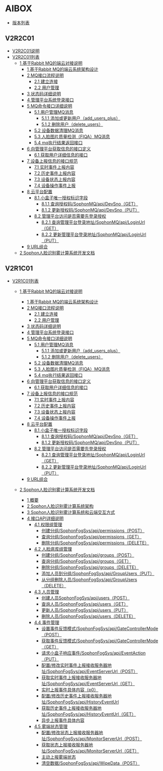 

# AIBOX



[//]: # "-------链接变量配置，方便灵活引用--------"



[版本列表]: README.md



[V2R2C01说明]: V2R2C01/shuo-ming.md
[V2R2C01列表]: V2R2C01/README.md



[V2R1C01列表]: V2R1C01/README.md





[//]: #	"————1 基于Rabbit MQ的端云对接说明，链接变量--------"
[V2R1C01:1 基于Rabbit MQ的端云对接说明]:V2R1C01/api-lie-biao/1.-ji-yu-rabbit-mq-de-duan-yun-dui-jie-shuo-ming/README.md
[V2R1C01:1 基于Rabbit MQ的端云系统架构设计]:V2R1C01/api-lie-biao/1.-ji-yu-rabbit-mq-de-duan-yun-dui-jie-shuo-ming/1.-ji-yu-rabbit-mq-de-duan-yun-xi-tong-jia-gou-she-ji.md
[V2R1C01:2 MQ接口流程说明]:V2R1C01/api-lie-biao/1.-ji-yu-rabbit-mq-de-duan-yun-dui-jie-shuo-ming/2.-mq-jie-kou-liu-cheng-shuo-ming/README.md
[V2R1C01:2.1 建立连接]:V2R1C01/api-lie-biao/1.-ji-yu-rabbit-mq-de-duan-yun-dui-jie-shuo-ming/2.-mq-jie-kou-liu-cheng-shuo-ming/2.1-jian-li-lian-jie.md
[V2R1C01:2.2 用户管理]:V2R1C01/api-lie-biao/1.-ji-yu-rabbit-mq-de-duan-yun-dui-jie-shuo-ming/2.-mq-jie-kou-liu-cheng-shuo-ming/2.2-yong-hu-guan-li.md
[V2R1C01:3 状态码详细说明]:V2R1C01/api-lie-biao/1.-ji-yu-rabbit-mq-de-duan-yun-dui-jie-shuo-ming/3.-zhuang-tai-ma-xiang-xi-shuo-ming.md
[V2R1C01:4 管理平台系统登录接口]:V2R1C01/api-lie-biao/1.-ji-yu-rabbit-mq-de-duan-yun-dui-jie-shuo-ming/4.-guan-li-ping-tai-xi-tong-deng-lu-jie-kou.md
[V2R1C01:5 MQ命令接口详细说明]:V2R1C01/api-lie-biao/1.-ji-yu-rabbit-mq-de-duan-yun-dui-jie-shuo-ming/5.-mq-ming-ling-jie-kou-xiang-xi-shuo-ming/README.md
[V2R1C01:5.1 用户管理MQ消息]:V2R1C01/api-lie-biao/1.-ji-yu-rabbit-mq-de-duan-yun-dui-jie-shuo-ming/5.-mq-ming-ling-jie-kou-xiang-xi-shuo-ming/5.1-yong-hu-guan-li-mq-xiao-xi/README.md
[V2R1C01:5.1.1 添加或更新用户（add\_users\_plus）]:V2R1C01/api-lie-biao/1.-ji-yu-rabbit-mq-de-duan-yun-dui-jie-shuo-ming/5.-mq-ming-ling-jie-kou-xiang-xi-shuo-ming/5.1-yong-hu-guan-li-mq-xiao-xi/5.1.1-tian-jia-huo-geng-xin-yong-hu-addusersplus.md
[V2R1C01:5.1.2 删除用户（delete\_users）]:V2R1C01/api-lie-biao/1.-ji-yu-rabbit-mq-de-duan-yun-dui-jie-shuo-ming/5.-mq-ming-ling-jie-kou-xiang-xi-shuo-ming/5.1-yong-hu-guan-li-mq-xiao-xi/5.1.2-shan-chu-yong-hu-deleteusers.md
[V2R1C01:5.2 设备数据清理MQ消息]:V2R1C01/api-lie-biao/1.-ji-yu-rabbit-mq-de-duan-yun-dui-jie-shuo-ming/5.-mq-ming-ling-jie-kou-xiang-xi-shuo-ming/5.2-she-bei-shu-ju-qing-li-mq-xiao-xi.md
[V2R1C01:5.3 人脸图片质量检测（FIQA）MQ消息]:V2R1C01/api-lie-biao/1.-ji-yu-rabbit-mq-de-duan-yun-dui-jie-shuo-ming/5.-mq-ming-ling-jie-kou-xiang-xi-shuo-ming/5.3-ren-lian-tu-pian-zhi-liang-jian-ce-fiqamq-xiao-xi.md
[V2R1C01:5.4 mq执行结果返回接口]:V2R1C01/api-lie-biao/1.-ji-yu-rabbit-mq-de-duan-yun-dui-jie-shuo-ming/5.-mq-ming-ling-jie-kou-xiang-xi-shuo-ming/5.4-mq-zhi-hang-jie-guo-fan-hui-jie-kou.md
[V2R1C01:6 向管理平台获取信息的接口定义]:V2R1C01/api-lie-biao/1.-ji-yu-rabbit-mq-de-duan-yun-dui-jie-shuo-ming/6.-xiang-guan-li-ping-tai-huo-qu-xin-xi-de-jie-kou-ding-yi/README.md
[V2R1C01:6.1 获取用户详细信息的接口]:V2R1C01/api-lie-biao/1.-ji-yu-rabbit-mq-de-duan-yun-dui-jie-shuo-ming/6.-xiang-guan-li-ping-tai-huo-qu-xin-xi-de-jie-kou-ding-yi/6.1-huo-qu-yong-hu-xiang-xi-xin-xi-de-jie-kou.md
[V2R1C01:7 设备上报信息的接口规范]:V2R1C01/api-lie-biao/1.-ji-yu-rabbit-mq-de-duan-yun-dui-jie-shuo-ming/7.-she-bei-shang-bao-xin-xi-de-jie-kou-gui-fan/README.md
[V2R1C01:7.1 实时事件上报内容]:V2R1C01/api-lie-biao/1.-ji-yu-rabbit-mq-de-duan-yun-dui-jie-shuo-ming/7.-she-bei-shang-bao-xin-xi-de-jie-kou-gui-fan/7.1-shi-shi-shi-jian-shang-bao-nei-rong.md
[V2R1C01:7.2 历史事件上报内容]:V2R1C01/api-lie-biao/1.-ji-yu-rabbit-mq-de-duan-yun-dui-jie-shuo-ming/7.-she-bei-shang-bao-xin-xi-de-jie-kou-gui-fan/7.2-li-shi-shi-jian-shang-bao-nei-rong.md
[V2R1C01:7.3 设备状态上报内容]:V2R1C01/api-lie-biao/1.-ji-yu-rabbit-mq-de-duan-yun-dui-jie-shuo-ming/7.-she-bei-shang-bao-xin-xi-de-jie-kou-gui-fan/7.3-she-bei-zhuang-tai-shang-bao-nei-rong.md
[V2R1C01:7.4 设备操作事件上报]:V2R1C01/api-lie-biao/1.-ji-yu-rabbit-mq-de-duan-yun-dui-jie-shuo-ming/7.-she-bei-shang-bao-xin-xi-de-jie-kou-gui-fan/7.4-she-bei-cao-zuo-shi-jian-shang-bao.md
[V2R1C01:8 云平台配置]:V2R1C01/api-lie-biao/1.-ji-yu-rabbit-mq-de-duan-yun-dui-jie-shuo-ming/8.-yun-ping-tai-pei-zhi/README.md
[V2R1C01:8.1 小盒子唯一授权标识字段]:V2R1C01/api-lie-biao/1.-ji-yu-rabbit-mq-de-duan-yun-dui-jie-shuo-ming/8.-yun-ping-tai-pei-zhi/8.1-xiao-he-zi-wei-yi-shou-quan-biao-shi-zi-duan/README.md
[V2R1C01:8.1.1 查询授权码/SophonMQ/api/DevSno（GET）]:V2R1C01/api-lie-biao/1.-ji-yu-rabbit-mq-de-duan-yun-dui-jie-shuo-ming/8.-yun-ping-tai-pei-zhi/8.1-xiao-he-zi-wei-yi-shou-quan-biao-shi-zi-duan/8.1.1-cha-xun-shou-quan-ma-sophonmqapidevsnoget.md
[V2R1C01:8.1.2 更新授权码/SophonMQ/api/DevSno（PUT）]:V2R1C01/api-lie-biao/1.-ji-yu-rabbit-mq-de-duan-yun-dui-jie-shuo-ming/8.-yun-ping-tai-pei-zhi/8.1-xiao-he-zi-wei-yi-shou-quan-biao-shi-zi-duan/8.1.2-geng-xin-shou-quan-ma-sophonmqapidevsnoput.md
[V2R1C01:8.2 管理平台访问是否需要先登录授权]:V2R1C01/api-lie-biao/1.-ji-yu-rabbit-mq-de-duan-yun-dui-jie-shuo-ming/8.-yun-ping-tai-pei-zhi/8.2-guan-li-ping-tai-fang-wen-shi-fou-xu-yao-xian-deng-lu-shou-quan/README.md
[V2R1C01:8.2.1 查询管理平台登录地址/SophonMQ/api/LoginUrl（GET）]:V2R1C01/api-lie-biao/1.-ji-yu-rabbit-mq-de-duan-yun-dui-jie-shuo-ming/8.-yun-ping-tai-pei-zhi/8.2-guan-li-ping-tai-fang-wen-shi-fou-xu-yao-xian-deng-lu-shou-quan/8.2.1-cha-xun-guan-li-ping-tai-deng-lu-di-zhi-sophonmqapiloginurlget.md
[V2R1C01:8.2.2 更新管理平台登录地址/SophonMQ/api/LoginUrl（PUT）]:V2R1C01/api-lie-biao/1.-ji-yu-rabbit-mq-de-duan-yun-dui-jie-shuo-ming/8.-yun-ping-tai-pei-zhi/8.2-guan-li-ping-tai-fang-wen-shi-fou-xu-yao-xian-deng-lu-shou-quan/8.2.2-geng-xin-guan-li-ping-tai-deng-lu-di-zhi-sophonmqapiloginurlput.md
[V2R1C01:9 URL组合]:V2R1C01/api-lie-biao/1.-ji-yu-rabbit-mq-de-duan-yun-dui-jie-shuo-ming/9.-url-zu-he.md
[//]: #	"————1基于Rabbit MQ的端云对接说明，链接变量--------"





[//]: #	"————2Sophon人脸识别雾计算系统开发文档，链接变量--------"
[V2R1C01:2 Sophon人脸识别雾计算系统开发文档]:V2R1C01/api-lie-biao/2.sophon-ren-lian-shi-bie-wu-ji-suan-xi-tong-kai-fa-wen-dang/README.md



[//]: #	"————2Sophon人脸识别雾计算系统开发文档，链接变量--------"







- [版本列表][版本列表]

## V2R2C01 <a id="V2R2C01"></a>
- [V2R2C01说明][V2R2C01说明]
- [V2R2C01列表][V2R2C01列表]
  - [1 基于Rabbit MQ的端云对接说明][V2R1C01:1 基于Rabbit MQ的端云对接说明]
    - [1 基于Rabbit MQ的端云系统架构设计][V2R1C01:1 基于Rabbit MQ的端云系统架构设计]
    - [2 MQ接口流程说明][V2R1C01:2 MQ接口流程说明]
      - [2.1 建立连接][V2R1C01:2.1 建立连接]
      - [2.2 用户管理][V2R1C01:2.2 用户管理]
    - [3 状态码详细说明][V2R1C01:3 状态码详细说明]
    - [4 管理平台系统登录接口][V2R1C01:4 管理平台系统登录接口]
    - [5 MQ命令接口详细说明][V2R1C01:5 MQ命令接口详细说明]
      - [5.1 用户管理MQ消息][V2R1C01:5.1 用户管理MQ消息]
        - [5.1.1 添加或更新用户（add\_users\_plus）][V2R1C01:5.1.1 添加或更新用户（add\_users\_plus）]
        - [5.1.2 删除用户（delete\_users）][V2R1C01:5.1.2 删除用户（delete\_users）]
      - [5.2 设备数据清理MQ消息][V2R1C01:5.2 设备数据清理MQ消息]
      - [5.3 人脸图片质量检测（FIQA）MQ消息][V2R1C01:5.3 人脸图片质量检测（FIQA）MQ消息]
      - [5.4 mq执行结果返回接口][V2R1C01:5.4 mq执行结果返回接口]
    - [6 向管理平台获取信息的接口定义][V2R1C01:6 向管理平台获取信息的接口定义]
      - [6.1 获取用户详细信息的接口][V2R1C01:6.1 获取用户详细信息的接口]
    - [7 设备上报信息的接口规范][V2R1C01:7 设备上报信息的接口规范]
      - [7.1 实时事件上报内容][V2R1C01:7.1 实时事件上报内容]
      - [7.2 历史事件上报内容][V2R1C01:7.2 历史事件上报内容]
      - [7.3 设备状态上报内容][V2R1C01:7.3 设备状态上报内容]
      - [7.4 设备操作事件上报][V2R1C01:7.4 设备操作事件上报]
    - [8 云平台配置][V2R1C01:8 云平台配置]
      - [8.1 小盒子唯一授权标识字段][V2R1C01:8.1 小盒子唯一授权标识字段]
        - [8.1.1 查询授权码/SophonMQ/api/DevSno（GET）][V2R1C01:8.1.1 查询授权码/SophonMQ/api/DevSno（GET）]
        - [8.1.2 更新授权码/SophonMQ/api/DevSno（PUT）][V2R1C01:8.1.2 更新授权码/SophonMQ/api/DevSno（PUT）]
      - [8.2 管理平台访问是否需要先登录授权][V2R1C01:8.2 管理平台访问是否需要先登录授权]
        - [8.2.1 查询管理平台登录地址/SophonMQ/api/LoginUrl（GET）][V2R1C01:8.2.1 查询管理平台登录地址/SophonMQ/api/LoginUrl（GET）]
        - [8.2.2 更新管理平台登录地址/SophonMQ/api/LoginUrl（PUT）][V2R1C01:8.2.2 更新管理平台登录地址/SophonMQ/api/LoginUrl（PUT）]
    - [9 URL组合][V2R1C01:9 URL组合]
  - [2 Sophon人脸识别雾计算系统开发文档][V2R1C01:2 Sophon人脸识别雾计算系统开发文档]
  
## V2R1C01 <a id="V2R1C01"></a>
- [V2R1C01列表][V2R1C01列表]
  
  - [1 基于Rabbit MQ的端云对接说明][V2R1C01:1 基于Rabbit MQ的端云对接说明]
    - [1 基于Rabbit MQ的端云系统架构设计][V2R1C01:1 基于Rabbit MQ的端云系统架构设计]
    - [2 MQ接口流程说明][V2R1C01:2 MQ接口流程说明]
      - [2.1 建立连接][V2R1C01:2.1 建立连接]
      - [2.2 用户管理][V2R1C01:2.2 用户管理]
    - [3 状态码详细说明][V2R1C01:3 状态码详细说明]
    - [4 管理平台系统登录接口][V2R1C01:4 管理平台系统登录接口]
    - [5 MQ命令接口详细说明][V2R1C01:5 MQ命令接口详细说明]
      - [5.1 用户管理MQ消息][V2R1C01:5.1 用户管理MQ消息]
        - [5.1.1 添加或更新用户（add\_users\_plus）][V2R1C01:5.1.1 添加或更新用户（add\_users\_plus）]
        - [5.1.2 删除用户（delete\_users）][V2R1C01:5.1.2 删除用户（delete\_users）]
      - [5.2 设备数据清理MQ消息][V2R1C01:5.2 设备数据清理MQ消息]
      - [5.3 人脸图片质量检测（FIQA）MQ消息][V2R1C01:5.3 人脸图片质量检测（FIQA）MQ消息]
      - [5.4 mq执行结果返回接口][V2R1C01:5.4 mq执行结果返回接口]
    - [6 向管理平台获取信息的接口定义][V2R1C01:6 向管理平台获取信息的接口定义]
      - [6.1 获取用户详细信息的接口][V2R1C01:6.1 获取用户详细信息的接口]
    - [7 设备上报信息的接口规范][V2R1C01:7 设备上报信息的接口规范]
      - [7.1 实时事件上报内容][V2R1C01:7.1 实时事件上报内容]
      - [7.2 历史事件上报内容][V2R1C01:7.2 历史事件上报内容]
      - [7.3 设备状态上报内容][V2R1C01:7.3 设备状态上报内容]
      - [7.4 设备操作事件上报][V2R1C01:7.4 设备操作事件上报]
    - [8 云平台配置][V2R1C01:8 云平台配置]
      - [8.1 小盒子唯一授权标识字段][V2R1C01:8.1 小盒子唯一授权标识字段]
        - [8.1.1 查询授权码/SophonMQ/api/DevSno（GET）][V2R1C01:8.1.1 查询授权码/SophonMQ/api/DevSno（GET）]
        - [8.1.2 更新授权码/SophonMQ/api/DevSno（PUT）][V2R1C01:8.1.2 更新授权码/SophonMQ/api/DevSno（PUT）]
      - [8.2 管理平台访问是否需要先登录授权][V2R1C01:8.2 管理平台访问是否需要先登录授权]
        - [8.2.1 查询管理平台登录地址/SophonMQ/api/LoginUrl（GET）][V2R1C01:8.2.1 查询管理平台登录地址/SophonMQ/api/LoginUrl（GET）]
        - [8.2.2 更新管理平台登录地址/SophonMQ/api/LoginUrl（PUT）][V2R1C01:8.2.2 更新管理平台登录地址/SophonMQ/api/LoginUrl（PUT）]
    - [9 URL组合][V2R1C01:9 URL组合]
  
  - [2 Sophon人脸识别雾计算系统开发文档][V2R1C01:2 Sophon人脸识别雾计算系统开发文档]
  
    - [1 概要](https://info.bitmain.vip:8443/pages/viewpage.action?pageId=59841178#Sophon人脸识别雾计算系统开发文档-1概要)
    - [2 Sophon人脸识别雾计算系统架构](https://info.bitmain.vip:8443/pages/viewpage.action?pageId=59841178#Sophon人脸识别雾计算系统开发文档-2Sophon人脸识别雾计算系统架构)
    - [3 Sophon人脸识别雾计算系统和云端交互方式](https://info.bitmain.vip:8443/pages/viewpage.action?pageId=59841178#Sophon人脸识别雾计算系统开发文档-3Sophon人脸识别雾计算系统和云端交互方式)
    - [4 接口API详细说明](https://info.bitmain.vip:8443/pages/viewpage.action?pageId=59841178#Sophon人脸识别雾计算系统开发文档-4接口API详细说明)
      - [4.1 权限组管理](https://info.bitmain.vip:8443/pages/viewpage.action?pageId=59841178#Sophon人脸识别雾计算系统开发文档-4.1权限组管理)
        - [创建分组/SophonFogSys/api/permissions（POST）](https://info.bitmain.vip:8443/pages/viewpage.action?pageId=59841178#Sophon人脸识别雾计算系统开发文档-创建分组/SophonFogSys/api/permissions（POST）)
        - [查询分组/SophonFogSys/api/permissions（GET）](https://info.bitmain.vip:8443/pages/viewpage.action?pageId=59841178#Sophon人脸识别雾计算系统开发文档-查询分组/SophonFogSys/api/permissions（GET）)
        - [删除分组/SophonFogSys/api/permissions（DELETE）](https://info.bitmain.vip:8443/pages/viewpage.action?pageId=59841178#Sophon人脸识别雾计算系统开发文档-删除分组/SophonFogSys/api/permissions（DELETE）)
      - [4.2 人脸底库组管理](https://info.bitmain.vip:8443/pages/viewpage.action?pageId=59841178#Sophon人脸识别雾计算系统开发文档-4.2人脸底库组管理)
        - [创建分组/SophonFogSys/api/groups（POST）](https://info.bitmain.vip:8443/pages/viewpage.action?pageId=59841178#Sophon人脸识别雾计算系统开发文档-创建分组/SophonFogSys/api/groups（POST）)
        - [查询分组/SophonFogSys/api/groups（GET）](https://info.bitmain.vip:8443/pages/viewpage.action?pageId=59841178#Sophon人脸识别雾计算系统开发文档-查询分组/SophonFogSys/api/groups（GET）)
        - [删除分组/SophonFogSys/api/groups（DELETE）](https://info.bitmain.vip:8443/pages/viewpage.action?pageId=59841178#Sophon人脸识别雾计算系统开发文档-删除分组/SophonFogSys/api/groups（DELETE）)
        - [添加人员到分组/SophonFogSys/api/GroupUsers（PUT）](https://info.bitmain.vip:8443/pages/viewpage.action?pageId=59841178#Sophon人脸识别雾计算系统开发文档-添加人员到分组/SophonFogSys/api/GroupUsers（PUT）)
        - [从分组删除人员/SophonFogSys/api/GroupUsers（DELETE）](https://info.bitmain.vip:8443/pages/viewpage.action?pageId=59841178#Sophon人脸识别雾计算系统开发文档-从分组删除人员/SophonFogSys/api/GroupUsers（DELETE）)
      - [4.3 人员管理](https://info.bitmain.vip:8443/pages/viewpage.action?pageId=59841178#Sophon人脸识别雾计算系统开发文档-4.3人员管理)
        - [创建人员SophonFogSys/api/users（POST）](https://info.bitmain.vip:8443/pages/viewpage.action?pageId=59841178#Sophon人脸识别雾计算系统开发文档-创建人员SophonFogSys/api/users（POST）)
        - [查询人员/SophonFogSys/api/users（GET）](https://info.bitmain.vip:8443/pages/viewpage.action?pageId=59841178#Sophon人脸识别雾计算系统开发文档-查询人员/SophonFogSys/api/users（GET）)
        - [更新人员/SophonFogSys/api/users（PUT）](https://info.bitmain.vip:8443/pages/viewpage.action?pageId=59841178#Sophon人脸识别雾计算系统开发文档-更新人员/SophonFogSys/api/users（PUT）)
        - [删除人员/SophonFogSys/api/users（DELETE）](https://info.bitmain.vip:8443/pages/viewpage.action?pageId=59841178#Sophon人脸识别雾计算系统开发文档-删除人员/SophonFogSys/api/users（DELETE）)
      - [4.4 事件管理](https://info.bitmain.vip:8443/pages/viewpage.action?pageId=59841178#Sophon人脸识别雾计算系统开发文档-4.4事件管理)
        - [设置事件反馈模式/SophonFogSys/api/GateControllerMode（POST）](https://info.bitmain.vip:8443/pages/viewpage.action?pageId=59841178#Sophon人脸识别雾计算系统开发文档-设置事件反馈模式/SophonFogSys/api/GateControllerMode（POST）)
        - [获取事件反馈模式/SophonFogSys/api/GateControllerMode（GET）](https://info.bitmain.vip:8443/pages/viewpage.action?pageId=59841178#Sophon人脸识别雾计算系统开发文档-获取事件反馈模式/SophonFogSys/api/GateControllerMode（GET）)
        - [请求小盒子响应事件/SophonFogSys/api/EventAction（PUT）](https://info.bitmain.vip:8443/pages/viewpage.action?pageId=59841178#Sophon人脸识别雾计算系统开发文档-请求小盒子响应事件/SophonFogSys/api/EventAction（PUT）)
        - [配置/修改实时事件上报接收服务器地址/SophonFogSys/api/EventServerUrl（POST）](https://info.bitmain.vip:8443/pages/viewpage.action?pageId=59841178#Sophon人脸识别雾计算系统开发文档-配置/修改实时事件上报接收服务器地址/SophonFogSys/api/EventServerUrl（POST）)
        - [获取实时事件上报接收服务器地址/SophonFogSys/api/EventServerUrl（GET）](https://info.bitmain.vip:8443/pages/viewpage.action?pageId=59841178#Sophon人脸识别雾计算系统开发文档-获取实时事件上报接收服务器地址/SophonFogSys/api/EventServerUrl（GET）)
        - [实时上报事件具体内容（p0）](https://info.bitmain.vip:8443/pages/viewpage.action?pageId=59841178#Sophon人脸识别雾计算系统开发文档-实时上报事件具体内容（p0）)
        - [配置/修改历史事件上报接收服务器地址/SophonFogSys/api/HistoryEventUrl](https://info.bitmain.vip:8443/pages/viewpage.action?pageId=59841178#Sophon人脸识别雾计算系统开发文档-配置/修改历史事件上报接收服务器地址/SophonFogSys/api/HistoryEventUrl)
        - [获取历史事件上报接收服务器地址/SophonFogSys/api/HistoryEventUrl（GET）](https://info.bitmain.vip:8443/pages/viewpage.action?pageId=59841178#Sophon人脸识别雾计算系统开发文档-获取历史事件上报接收服务器地址/SophonFogSys/api/HistoryEventUrl（GET）)
        - [异步上报事件具体内容](https://info.bitmain.vip:8443/pages/viewpage.action?pageId=59841178#Sophon人脸识别雾计算系统开发文档-异步上报事件具体内容)
      - [4.5 雾端状态管理](https://info.bitmain.vip:8443/pages/viewpage.action?pageId=59841178#Sophon人脸识别雾计算系统开发文档-4.5雾端状态管理)
        - [配置/修改状态上报接收服务器地址/SophonFogSys/api/MonitorServerUrl（POST）](https://info.bitmain.vip:8443/pages/viewpage.action?pageId=59841178#Sophon人脸识别雾计算系统开发文档-配置/修改状态上报接收服务器地址/SophonFogSys/api/MonitorServerUrl（POST）)
        - [获取状态上报接收服务器地址/SophonFogSys/api/MonitorServerUrl（GET）](https://info.bitmain.vip:8443/pages/viewpage.action?pageId=59841178#Sophon人脸识别雾计算系统开发文档-获取状态上报接收服务器地址/SophonFogSys/api/MonitorServerUrl（GET）)
        - [主动上报雾端状态](https://info.bitmain.vip:8443/pages/viewpage.action?pageId=59841178#Sophon人脸识别雾计算系统开发文档-主动上报雾端状态)
        - [清空数据/SophonFogSys/api/WipeData（POST）](https://info.bitmain.vip:8443/pages/viewpage.action?pageId=59841178#Sophon人脸识别雾计算系统开发文档-清空数据/SophonFogSys/api/WipeData（POST）)
  
    